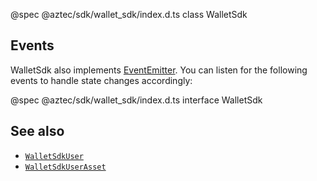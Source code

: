 @spec @aztec/sdk/wallet_sdk/index.d.ts class WalletSdk

## Events

WalletSdk also implements <a href="https://nodejs.org/api/events.html" target="_blank">EventEmitter</a>. You can listen for the following events to handle state changes accordingly:

@spec @aztec/sdk/wallet_sdk/index.d.ts interface WalletSdk

## See also

- [`WalletSdkUser`](/#/SDK/Types/WalletSdkUser)
- [`WalletSdkUserAsset`](/#/SDK/Types/WalletSdkUserAsset)
